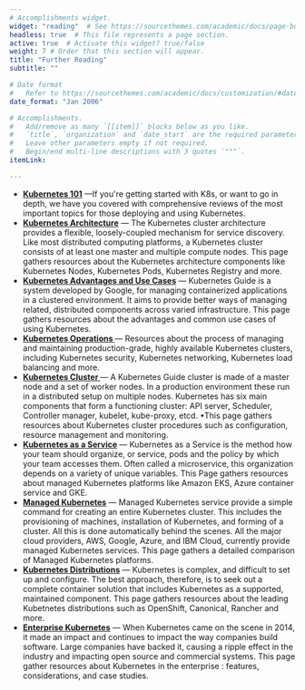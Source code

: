 ```yaml
---
# Accomplishments widget.
widget: "reading"  # See https://sourcethemes.com/academic/docs/page-builder/
headless: true  # This file represents a page section.
active: true  # Activate this widget? true/false
weight: 7 # Order that this section will appear.
title: "Further Reading"
subtitle: ""

# Date format
#   Refer to https://sourcethemes.com/academic/docs/customization/#date-format
date_format: "Jan 2006"

# Accomplishments.
#   Add/remove as many `[[item]]` blocks below as you like.
#   `title`, `organization` and `date_start` are the required parameters.
#   Leave other parameters empty if not required.
#   Begin/end multi-line descriptions with 3 quotes `"""`.
itemLink:

---
```


- **[Kubernetes 101](/display/containers/Kubernetes+101)**  —If you're getting started with K8s, or want to go in depth, we have you covered with comprehensive reviews of the most important topics for those deploying and using Kubernetes.
- **[Kubernetes Architecture](/display/containers/Kubernetes+Architecture)**  — The Kubernetes cluster architecture provides a flexible, loosely-coupled mechanism for service discovery. Like most distributed computing platforms, a Kubernetes cluster consists of at least one master and multiple compute nodes. This page gathers resources about the Kubernetes architecture components like Kubernetes Nodes, Kubernetes Pods, Kubernetes Registry and more.
- **[Kubernetes Advantages and Use Cases](/display/containers/Kubernetes+Advantages+and+Use+Cases)**  — Kubernetes Guide is a system developed by Google, for managing containerized applications in a clustered environment. It aims to provide better ways of managing related, distributed components across varied infrastructure. This page gathers resources about the advantages and common use cases of using Kubernetes.
- **[Kubernetes Operations ](/display/containers/Kubernetes+perations)**  — Resources about the process of managing and maintaining production-grade, highly available Kubernetes clusters, including Kubernetes security, Kubernetes networking, Kubernetes load balancing and more.
- **[Kubernetes Cluster ](/display/containers/Kubernetes+Cluster )**  — A Kubernetes Guide cluster is made of a master node and a set of worker nodes. In a production environment these run in a distributed setup on multiple nodes. Kubernetes has six main components that form a functioning cluster: API server, Scheduler, Controller manager, kubelet, kube-proxy, etcd. •This page gathers resources about Kubernetes cluster procedures such as configuration, resource management and monitoring.
- **[Kubernetes as a Service](/display/containers/Kubernetes+as+a+Service)**  — Kubernetes as a Service is the method how your team should organize, or service, pods and the policy by which your team accesses them. Often called a microservice, this organization depends on a variety of unique variables. This Page gathers resources about managed Kubernetes platforms like Amazon EKS, Azure container service and GKE.
- **[Managed Kubernetes](/display/containers/Managed+Kubernetes)**  — Managed Kubernetes service provide a simple command for creating an entire Kubernetes cluster. This includes the provisioning of machines, installation of Kubernetes, and forming of a cluster. All this is done automatically behind the scenes. All the major cloud providers, AWS, Google, Azure, and IBM Cloud, currently provide managed Kubernetes services. This page gathers a detailed comparison of Managed Kubernetes platforms.
- **[Kubernetes Distributions](/display/containers/Kubernetes+Distributions)**  —  Kubernetes is complex, and difficult to set up and configure. The best approach, therefore, is to seek out a complete container solution that includes Kubernetes as a supported, maintained component. This page gathers resources about the leading Kubetnetes distributions such as OpenShift, Canonical, Rancher and more.
- **[Enterprise Kubernetes](/display/containers/Enterprise+Kubernetess)**  —  When Kubernetes came on the scene in 2014, it made an impact and continues to impact the way companies build software. Large companies have backed it, causing a ripple effect in the industry and impacting open source and commercial systems. This page gather resources about Kubernetes in the enterprise : features, considerations, and case studies.
